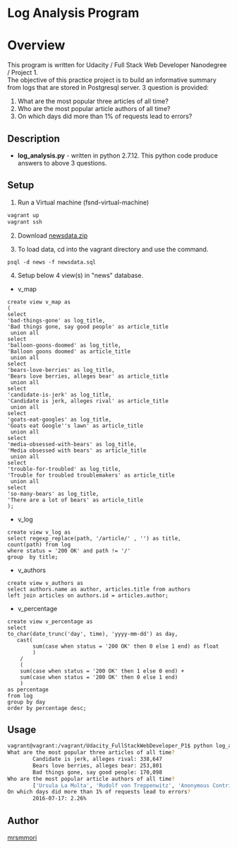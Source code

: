 
Log Analysis Program
====

# Overview
This program is written for Udacity / Full Stack Web Developer Nanodegree / Project 1.  
The objective of this practice project is to build an informative summary from logs that are stored in Postgresql server. 
3 question is provided:
1. What are the most popular three articles of all time?
2. Who are the most popular article authors of all time?
3. On which days did more than 1% of requests lead to errors?


## Description
- **log_analysis.py** - written in python 2.7.12. This python code produce answers to above 3 questions.


## Setup

1. Run a Virtual machine (fsnd-virtual-machine)

``` bash
vagrant up
vagrant ssh
```

2. Download <a href="https://d17h27t6h515a5.cloudfront.net/topher/2016/August/57b5f748_newsdata/newsdata.zip">newsdata.zip</a>

3. To load data, cd into the vagrant directory and use the command.

```
psql -d news -f newsdata.sql
```

4. Setup below 4 view(s) in "news" database.

- v_map
```
create view v_map as
(
select 
'bad-things-gone' as log_title, 
'Bad things gone, say good people' as article_title
 union all 
select 
'balloon-goons-doomed' as log_title, 
'Balloon goons doomed' as article_title
 union all  
select 
'bears-love-berries' as log_title, 
'Bears love berries, alleges bear' as article_title
 union all 
select 
'candidate-is-jerk' as log_title, 
'Candidate is jerk, alleges rival' as article_title
 union all 
select 
'goats-eat-googles' as log_title, 
'Goats eat Google''s lawn' as article_title
 union all  
select 
'media-obsessed-with-bears' as log_title, 
'Media obsessed with bears' as article_title
 union all 
select 
'trouble-for-troubled' as log_title, 
'Trouble for troubled troublemakers' as article_title
 union all 
select 
'so-many-bears' as log_title, 
'There are a lot of bears' as article_title
);

```

- v_log  
```
create view v_log as 
select regexp_replace(path, '/article/' , '') as title, 
count(path) from log 
where status = '200 OK' and path != '/' 
group  by title;
```
- v_authors  
```
create view v_authors as 
select authors.name as author, articles.title from authors 
left join articles on authors.id = articles.author;  
```

- v_percentage  
```
create view v_percentage as 
select  
to_char(date_trunc('day', time), 'yyyy-mm-dd') as day, 
   cast(  
		sum(case when status = '200 OK' then 0 else 1 end) as float  
		)   
	/  
	(  
	sum(case when status = '200 OK' then 1 else 0 end) +  
	sum(case when status = '200 OK' then 0 else 1 end)  
	)   
as percentage  
from log  
group by day 
order by percentage desc;  
```



## Usage

``` bash
vagrant@vagrant:/vagrant/Udacity_FullStackWebDeveloper_P1$ python log_analysis.py
What are the most popular three articles of all time?
        Candidate is jerk, alleges rival: 338,647
        Bears love berries, alleges bear: 253,801
        Bad things gone, say good people: 170,098
Who are the most popular article authors of all time?
        ['Ursula La Multa', 'Rudolf von Treppenwitz', 'Anonymous Contributor']
On which days did more than 1% of requests lead to errors?
        2016-07-17: 2.26%
```

## Author

[mrsmmori](https://github.com/mrsmmori)

